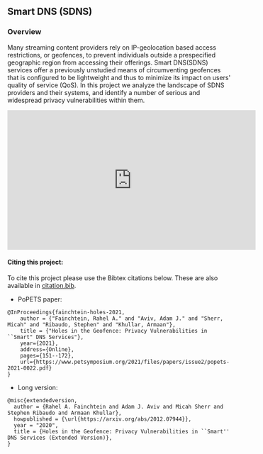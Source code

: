 ## Smart DNS (SDNS)


### Overview
Many streaming content providers rely on IP-geolocation based access restrictions, or geofences, to prevent individuals outside a prespecified geographic region from accessing their offerings. Smart DNS(SDNS) services offer a previously unstudied means of circumventing geofences that is configured to be lightweight and thus to minimize its impact on users' quality of service (QoS). 
In this project we analyze the landscape of SDNS providers and their systems, and identify a number of serious and widespread privacy vulnerabilities within them. 


<iframe width="560" height="315" src="https://www.youtube.com/embed/Eq8lhlOcwi4" title="YouTube video player" frameborder="0" allow="accelerometer; autoplay; clipboard-write; encrypted-media; gyroscope; picture-in-picture" allowfullscreen></iframe>








#### Citing this project:
To cite this project please use the Bibtex citations below. These are also available in [citation.bib](https://github.com/smartdnsstudy/projectPage/blob/main/citation.bib).
- PoPETS paper:
```
@InProceedings{fainchtein-holes-2021,
	author = {"Fainchtein, Rahel A." and "Aviv, Adam J." and "Sherr, Micah" and "Ribaudo, Stephen" and "Khullar, Armaan"},
	title = {"Holes in the Geofence: Privacy Vulnerabilities in ``Smart" DNS Services"},
	year={2021},
	address={Online},
	pages={151--172},
	url={https://www.petsymposium.org/2021/files/papers/issue2/popets-2021-0022.pdf}
}
```
- Long version: 
```
@misc{extendedversion,
  author = {Rahel A. Fainchtein and Adam J. Aviv and Micah Sherr and Stephen Ribaudo and Armaan Khullar},
  howpublished = {\url{https://arxiv.org/abs/2012.07944}},
  year = "2020",
  title = {Holes in the Geofence: Privacy Vulnerabilities in ``Smart'' DNS Services (Extended Version)},
}
```
